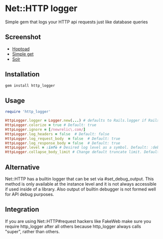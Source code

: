 # Net::HTTP logger

Simple gem that logs your HTTP api requests just like database queries


## Screenshot

* [Hoptoad](https://github.com/railsware/http_logger/raw/master/screenshots/hoptoad.png)
* [Simple get](https://github.com/railsware/http_logger/raw/master/screenshots/rails_console.png)
* [Solr](https://github.com/railsware/http_logger/raw/master/screenshots/solr.png)

## Installation

``` sh
gem install http_logger
```

## Usage

``` ruby
require 'http_logger'

HttpLogger.logger = Logger.new(...) # defaults to Rails.logger if Rails is defined
HttpLogger.colorize = true # Default: true
HttpLogger.ignore = [/newrelic\.com/]
HttpLogger.log_headers = false  # Default: false
HttpLogger.log_request_body  = false  # Default: true
HttpLogger.log_response_body = false  # Default: true
HttpLogger.level = :info # Desired log level as a symbol. Default: :debug
HttpLogger.collapse_body_limit # Change default truncate limit. Default: 5000
```

## Alternative

Net::HTTP has a builtin logger that can be set via \#set\_debug\_output.
This method is only available at the instance level and it is not always accessible if used inside of a library. Also output of builtin debugger is not formed well for API debug purposes.

## Integration

If you are using Net::HTTP#request hackers like FakeWeb make sure you require http\_logger after all others because http\_logger always calls "super", rather than others.
